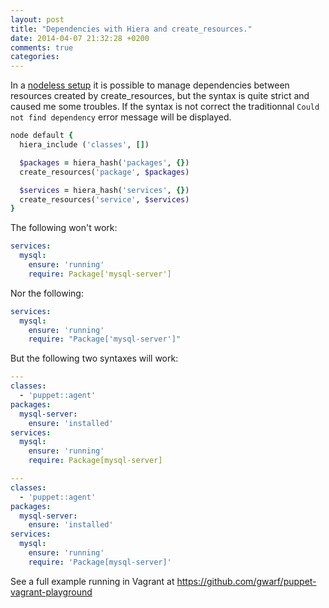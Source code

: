 ```yaml
---
layout: post
title: "Dependencies with Hiera and create_resources."
date: 2014-04-07 21:32:28 +0200
comments: true
categories: 
---
```

In a [nodeless setup](/blog/2013/12/11/node-less-puppet-setup-using-hiera) it
is possible to manage dependencies between resources created by
create_resources, but the syntax is quite strict and caused me some
troubles.
If the syntax is not correct the traditionnal ```Could not find
dependency``` error message will be displayed.


``` ruby site.pp
node default {
  hiera_include ('classes', [])

  $packages = hiera_hash('packages', {})
  create_resources('package', $packages)

  $services = hiera_hash('services', {})
  create_resources('service', $services)
}
```

The following won't work:

``` yaml common.yaml
services:
  mysql:
    ensure: 'running'
    require: Package['mysql-server']
```

Nor the following:

``` yaml common.yaml
services:
  mysql:
    ensure: 'running'
    require: "Package['mysql-server']"
```

But the following two syntaxes will work:

``` yaml common.yaml
---
classes:
  - 'puppet::agent'
packages:
  mysql-server:
    ensure: 'installed'
services:
  mysql:
    ensure: 'running'
    require: Package[mysql-server]
```

``` yaml common.yaml
---
classes:
  - 'puppet::agent'
packages:
  mysql-server:
    ensure: 'installed'
services:
  mysql:
    ensure: 'running'
    require: 'Package[mysql-server]'
```

See a full example running in Vagrant at https://github.com/gwarf/puppet-vagrant-playground
